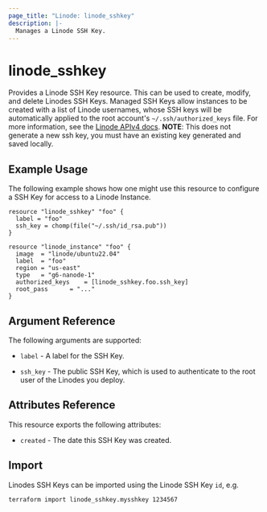 ```yaml
---
page_title: "Linode: linode_sshkey"
description: |-
  Manages a Linode SSH Key.
---
```


# linode\_sshkey

Provides a Linode SSH Key resource.  This can be used to create, modify, and delete Linodes SSH Keys.  Managed SSH Keys allow instances to be created with a list of Linode usernames, whose SSH keys will be automatically applied to the root account's `~/.ssh/authorized_keys` file.
For more information, see the [Linode APIv4 docs](https://developers.linode.com/api/v4#operation/getSSHKeys).
**NOTE**: This does not generate a new ssh key, you must have an existing key generated and saved locally.

## Example Usage

The following example shows how one might use this resource to configure a SSH Key for access to a Linode Instance.

```hcl
resource "linode_sshkey" "foo" {
  label = "foo"
  ssh_key = chomp(file("~/.ssh/id_rsa.pub"))
}

resource "linode_instance" "foo" {
  image  = "linode/ubuntu22.04"
  label  = "foo"
  region = "us-east"
  type   = "g6-nanode-1"
  authorized_keys    = [linode_sshkey.foo.ssh_key]
  root_pass      = "..."
}
```

## Argument Reference

The following arguments are supported:

* `label` - A label for the SSH Key.

* `ssh_key` - The public SSH Key, which is used to authenticate to the root user of the Linodes you deploy.

## Attributes Reference

This resource exports the following attributes:

* `created` - The date this SSH Key was created.

## Import

Linodes SSH Keys can be imported using the Linode SSH Key `id`, e.g.

```sh
terraform import linode_sshkey.mysshkey 1234567
```
